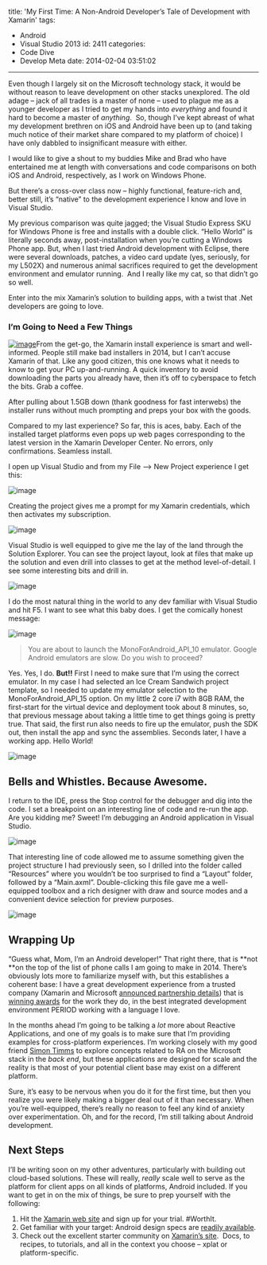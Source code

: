 title: 'My First Time: A Non-Android Developer’s Tale of Development with Xamarin'
tags:
  - Android
  - Visual Studio 2013
id: 2411
categories:
  - Code Dive
  - Develop Meta
date: 2014-02-04 03:51:02
---

Even though I largely sit on the Microsoft technology stack, it would be without reason to leave development on other stacks unexplored. The old adage – jack of all trades is a master of none – used to plague me as a younger developer as I tried to get my hands into _everything_ and found it hard to become a master of _anything_.&nbsp; So, though I’ve kept abreast of what my development brethren on iOS and Android have been up to (and taking much notice of their market share compared to my platform of choice) I have only dabbled to insignificant measure with either.&nbsp; 

I would like to give a shout to my buddies Mike and Brad who have entertained me at length with conversations and code comparisons on both iOS and Android, respectively, as I work on Windows Phone.

But there’s a cross-over class now – highly functional, feature-rich and, better still, it’s “native” to the development experience I know and love in Visual Studio.

My previous comparison was quite jagged; the Visual Studio Express SKU for Windows Phone is free and installs with a double click. “Hello World” is literally seconds away, post-installation when you’re cutting a Windows Phone app. But, when I last tried Android development with Eclipse, there were several downloads, patches, a video card update (yes, seriously, for my L502X) and numerous animal sacrifices required to get the development environment and emulator running.&nbsp; And I really like my cat, so that didn’t go so well.

Enter into the mix Xamarin’s solution to building apps, with a twist that .Net developers are going to love.

### I’m Going to Need a Few Things

[![image](https://jcblogimages.blob.core.windows.net/img/2014/02/image_thumb.png "image")](https://jcblogimages.blob.core.windows.net/img/2014/02/image.png)From the get-go, the Xamarin install experience is smart and well-informed. People still make bad installers in 2014, but I can’t accuse Xamarin of that. Like any good citizen, this one knows what it needs to know to get your PC up-and-running. A quick inventory to avoid downloading the parts you already have, then it’s off to cyberspace to fetch the bits. Grab a coffee.

After pulling about 1.5GB down (thank goodness for fast interwebs) the installer runs without much prompting and preps your box with the goods.

Compared to my last experience? So far, this is aces, baby. Each of the installed target platforms even pops up web pages corresponding to the latest version in the Xamarin Developer Center. No errors, only confirmations. Seamless install.

I open up Visual Studio and from my File –&gt; New Project experience I get this:

![image](https://jcblogimages.blob.core.windows.net/img/2014/02/image1.png "image")

Creating the project gives me a prompt for my Xamarin credentials, which then activates my subscription.

![image](https://jcblogimages.blob.core.windows.net/img/2014/02/image2.png "image")

Visual Studio is well equipped to give me the lay of the land through the Solution Explorer. You can see the project layout, look at files that make up the solution and even drill into classes to get at the method level-of-detail. I see some interesting bits and drill in.

![image](https://jcblogimages.blob.core.windows.net/img/2014/02/image3.png "image")

I do the most natural thing in the world to any dev familiar with Visual Studio and hit F5\. I want to see what this baby does. I get the comically honest message:

![image](https://jcblogimages.blob.core.windows.net/img/2014/02/image4.png "image")
 > You are about to launch the MonoForAndroid_API_10 emulator. Google Android emulators are slow. Do you wish to proceed? 

Yes. Yes, I do. **But!!** First I need to make sure that I’m using the correct emulator. In my case I had selected an Ice Cream Sandwich project template, so I needed to update my emulator selection to the MonoForAndroid_API_15 option. On my little 2 core i7 with 8GB RAM, the first-start for the virtual device and deployment took about 8 minutes, so, that previous message about taking a little time to get things going is pretty true. That said, the first run also needs to fire up the emulator, push the SDK out, then install the app and sync the assemblies. Seconds later, I have a working app. Hello World!

![image](https://jcblogimages.blob.core.windows.net/img/2014/02/image5.png "image")

## Bells and Whistles. Because Awesome.

I return to the IDE, press the Stop control for the debugger and dig into the code. I set a breakpoint on an interesting line of code and re-run the app.&nbsp; Are you kidding me? Sweet! I’m debugging an Android application in Visual Studio.

![image](https://jcblogimages.blob.core.windows.net/img/2014/02/image6.png "image")

That interesting line of code allowed me to assume something given the project structure I had previously seen, so I drilled into the folder called “Resources” where you wouldn’t be too surprised to find a “Layout” folder, followed by a “Main.axml”. Double-clicking this file gave me a well-equipped toolbox and a rich designer with draw and source modes and a convenient device selection for preview purposes.

![image](https://jcblogimages.blob.core.windows.net/img/2014/02/image7.png "image")

## Wrapping Up

“Guess what, Mom, I’m an Android developer!” That right there, that is **not **on the top of the list of phone calls I am going to make in 2014\. There’s obviously lots more to familiarize myself with, but this establishes a coherent base: I have a great development experience from a trusted company (Xamarin and Microsoft [announced partnership details](http://blog.xamarin.com/microsoft-and-xamarin-partner-globally/)) that is [winning awards](https://xamarin.com/visual-studio) for the work they do, in the best integrated development environment PERIOD working with a language I love.

In the months ahead I’m going to be talking a _lot_ more about Reactive Applications, and one of my goals is to make sure that I’m providing examples for cross-platform experiences. I’m working closely with my good friend [Simon Timms](https://twitter.com/stimms) to explore concepts related to RA on the Microsoft stack in the _back end_, but these applications are designed for scale and the reality is that most of your potential client base may exist on a different platform.

Sure, it’s easy to be nervous when you do it for the first time, but then you realize you were likely making a bigger deal out of it than necessary. When you’re well-equipped, there’s really no reason to feel any kind of anxiety over experimentation. Oh, and for the record, I’m still talking about Android development.

## Next Steps

I’ll be writing soon on my other adventures, particularly with building out cloud-based solutions. These will really, _really_ scale well to serve as the platform for client apps on all kinds of platforms, Android included. If you want to get in on the mix of things, be sure to prep yourself with the following:

1.  Hit the [Xamarin web site](http://xamarin.com/) and sign up for your trial. #WorthIt.
2.  Get familiar with your target: Android design specs are [readily available](http://developer.android.com/design/get-started/principles.html).
3.  Check out the excellent starter community on [Xamarin’s site](http://docs.xamarin.com/).&nbsp; Docs, to recipes, to tutorials, and all in the context you choose – xplat or platform-specific.